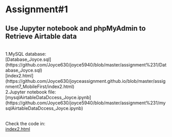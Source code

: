 # Assignment#1
<h2> Use Jupyter notebook and phpMyAdmin to Retrieve Airtable data </h2>
 <br>1.MySQL database:
<br>[Database_Joyce.sql](https://github.com/Joyce630/joyce5940/blob/master/assignment%231/Database_Joyce.sql)
<br>[index2.html](https://github.com/Joyce630/joyceassignment.github.io/blob/master/assignment7_MobileFirst/index2.html)
 <br>2.Jupyter notebook file:
<br>[mysqlAirtableDataDccess_Joyce.ipynb](https://github.com/Joyce630/joyce5940/blob/master/assignment%231/mysqlAirtableDataDccess_Joyce.ipynb)
 
 <br>Check the code in:
<br>[index2.html](https://github.com/Joyce630/joyceassignment.github.io/blob/master/assignment7_MobileFirst/index2.html)
